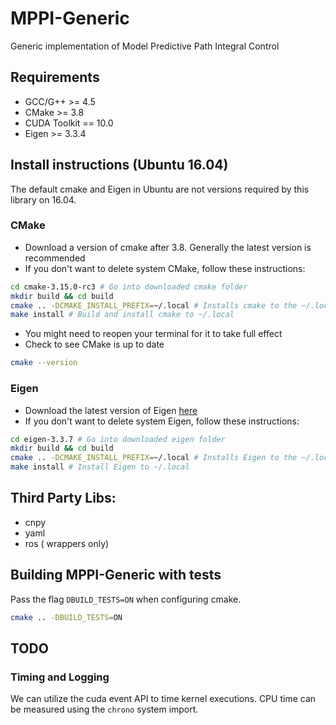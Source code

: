 # MPPI-Generic
Generic implementation of Model Predictive Path Integral Control

## Requirements
* GCC/G++ >= 4.5
* CMake >= 3.8
* CUDA Toolkit == 10.0
* Eigen >= 3.3.4

## Install instructions (Ubuntu 16.04)

The default cmake and Eigen in Ubuntu are not versions required by this library on 16.04.

### CMake
* Download a version of cmake after 3.8. Generally the latest version is recommended
* If you don't want to delete system CMake, follow these instructions:
```bash
cd cmake-3.15.0-rc3 # Go into downloaded cmake folder
mkdir build && cd build
cmake .. -DCMAKE_INSTALL_PREFIX=~/.local # Installs cmake to the ~/.local directory rather than /usr/local/ where CMake is installed by default
make install # Build and install cmake to ~/.local
```
* You might need to reopen your terminal for it to take full effect
* Check to see CMake is up to date
```bash
cmake --version
```

### Eigen
* Download the latest version of Eigen [here](http://eigen.tuxfamily.org/index.php)
* If you don't want to delete system Eigen, follow these instructions:
```bash
cd eigen-3.3.7 # Go into downloaded eigen folder
mkdir build && cd build
cmake .. -DCMAKE_INSTALL_PREFIX=~/.local # Installs Eigen to the ~/.local directory rather than /usr/local/ where Eigen is installed by default
make install # Install Eigen to ~/.local
```
## Third Party Libs:
* cnpy
* yaml
* ros ( wrappers only)

## Building MPPI-Generic with tests

Pass the flag `DBUILD_TESTS=ON` when configuring cmake.

```bash
cmake .. -DBUILD_TESTS=ON
```

## TODO

### Timing and Logging

We can utilize the cuda event API to time kernel executions. CPU time can be
measured using the ```chrono``` system import.